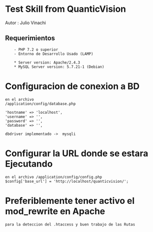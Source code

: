 # Test Skill from QuanticVision 

Autor : Julio Vinachi
	
## Requerimientos

		- PHP 7.2 o superior
		- Entorno de Desarrollo Usado (LAMP)

		* Server version: Apache/2.4.3
		* MySQL Server version: 5.7.21-1 (Debian)

# Configuracion de conexion a BD
	en el archivo 
	/application/config/database.php
	
	'hostname' => 'localhost',
	'username' => '',
	'password' => '',
	'database' => '',

	dbdriver implementado ->  mysqli
# Configurar la URL donde se estara Ejecutando
	en el archivo /application/config/config.php
	$config['base_url'] = 'http://localhost/quanticvision/';


# Preferiblemente tener activo el mod_rewrite en Apache
	para la deteccion del .htaccess y buen trabajo de las Rutas